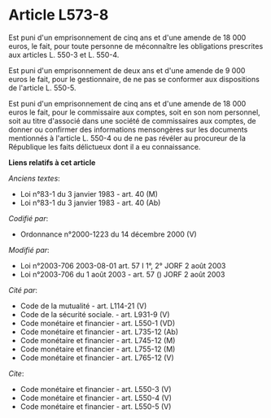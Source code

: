 # Article L573-8

Est puni d'un emprisonnement de cinq ans et d'une amende de 18 000 euros, le fait, pour toute personne de méconnaître les
obligations prescrites aux articles L. 550-3 et L. 550-4. 

Est puni d'un emprisonnement de deux ans et d'une amende de 9 000 euros le fait, pour le gestionnaire, de ne pas se conformer
aux dispositions de l'article L. 550-5. 

Est puni d'un emprisonnement de cinq ans et d'une amende de 18 000 euros le fait, pour le commissaire aux comptes, soit en
son nom personnel, soit au titre d'associé dans une société de commissaires aux comptes, de donner ou confirmer des
informations mensongères sur les documents mentionnés à l'article L. 550-4 ou de ne pas révéler au procureur de la République
les faits délictueux dont il a eu connaissance.

**Liens relatifs à cet article**

_Anciens textes_:

  - Loi n°83-1 du 3 janvier 1983 - art. 40 (M)
  - Loi n°83-1 du 3 janvier 1983 - art. 40 (Ab)

_Codifié par_:

  - Ordonnance n°2000-1223 du 14 décembre 2000 (V)

_Modifié par_:

  - Loi n°2003-706 2003-08-01 art. 57 I 1°, 2° JORF 2 août 2003
  - Loi n°2003-706 du 1 août 2003 - art. 57 () JORF 2 août 2003

_Cité par_:

  - Code de la mutualité - art. L114-21 (V)
  - Code de la sécurité sociale. - art. L931-9 (V)
  - Code monétaire et financier - art. L550-1 (VD)
  - Code monétaire et financier - art. L735-12 (Ab)
  - Code monétaire et financier - art. L745-12 (M)
  - Code monétaire et financier - art. L755-12 (M)
  - Code monétaire et financier - art. L765-12 (V)

_Cite_:

  - Code monétaire et financier - art. L550-3 (V)
  - Code monétaire et financier - art. L550-4 (V)
  - Code monétaire et financier - art. L550-5 (V)
